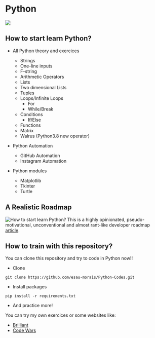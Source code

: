 # Python

![](https://arquivo.devmedia.com.br/noticias/artigos/artigo_primeiros-passos-com-python_37003.jpg)

## How to start learn Python?

* All Python theory and exercices
  * Strings
  * One-line inputs
  * F-string
  * Arithmetic Operators
  * Lists
  * Two dimensional Lists
  * Tuples
  * Loops/Infinite Loops
    * For
    * While/Break
  * Conditions
    * If/Else
  * Functions
  * Matrix
  * Walrus (Python3.8 new operator)

* Python Automation
  * GitHub Automation
  * Instagram Automation

* Python modules
  * Matplotlib
  * Tkinter
  * Turtle
  
## A Realistic Roadmap
![How to start learn Python?](https://hackernoon.com/hn-images/1*ywbZbqUi67abRvWo3VVHNg.jpeg)
This is a highly opinionated, pseudo-motivational, unconventional and almost rant-like developer roadmap [article](https://hackernoon.com/a-realistic-roadmap-to-becoming-a-python-developer-ab5872959509).


## How to train with this repository?

You can clone this repository and try to code in Python now!!

* Clone

`git clone https://github.com/esau-morais/Python-Codes.git`

* Install packages

`pip install -r requirements.txt`

* And practice more!

You can try my own exercices or some websites like: 

 * [Brilliant](https://brilliant.org/)
 * [Code Wars](https://www.codewars.com/)
